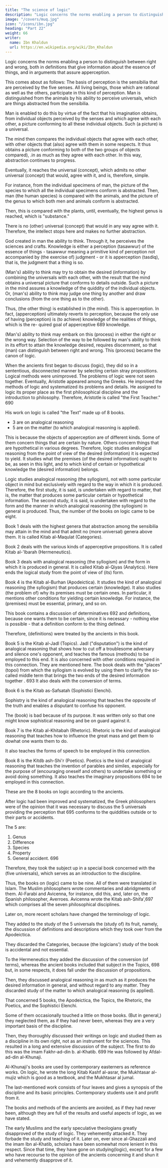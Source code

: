 ```yaml
---
title: "The science of logic"
description: "Logic concerns the norms enabling a person to distinguish between right and wrong, both in definitions that give information about the essence of things, and in arguments that assure apperception"
image: "/covers/muq.jpg"
icon: "/icons/ibn.jpg"
heading: "Part 22"
weight: 66
writer:
  name: Ibn Khaldun
  url: https://en.wikipedia.org/wiki/Ibn_Khaldun
---
```




Logic concerns the norms enabling a person to distinguish between right and wrong, both in definitions that give information about the essence of things, and in arguments that assure apperception.

This <!-- 687 --> comes about as follows: The basis of perception is the sensibilia that are perceived by the five senses. All living beings, those which are rational as well as the others, participate in this kind of perception. Man is distinguished from the animals by his ability to perceive universals, which are things abstracted from the sensibilia. 

Man is enabled to do this by virtue of the fact that his imagination obtains, from individual objects perceived by the senses and which agree with each other, a picture conforming to all these individual objects. Such (a picture) is a universal. 

The mind then compares the individual objects that agree with each other, with other objects that (also) agree with them in some respects. It thus obtains a picture conforming to both of the two groups of objects compared), .in as much as
they agree with each other. In this way, abstraction continues to progress. 

Eventually, it reaches the universal (concept), which admits no other universal (concept) that would, agree with it, and is, therefore, simple.

For instance, from the individual specimens of man, the picture of the species to which all the individual specimens conform is abstracted. Then, man (the human species) is compared with the animals, and the picture of the genus to which both men and animals conform is abstracted. 

Then, this is compared with the plants, until, eventually, the highest genus is reached, which is "substance." <!-- 688  -->

There is no (other) universal (concept) that would in any way agree with it. Therefore, the intellect stops here and makes no further abstraction.

God created in man the ability to think. Through it, he perceives the sciences and crafts. Knowledge is either a perception (tasawwur) of the essence of things - tasawwur meaning a primitive kind of perception not accompanied by (the exercise of) judgment - or it is apperception (tasdiq), that is, the judgment that a thing is so. 

(Man's) ability to think may try to obtain the desired (information) by combining the universals with each other, with the result that the mind obtains a universal picture that conforms to details outside. Such a picture in the mind assures
a knowledge of the quiddity of the individual objects. Or, (man's) ability to think
may judge one thing by another and draw conclusions (from the one thing as to the
other). 

Thus, (the other thing) is established in (the mind). This is apperception. In fact, (apperception) ultimately reverts to perception, because the only use of having (perception) is (to achieve) knowledge of the realities of things, which is the re-
quired goal of apperceptive 689 knowledge.


(Man's) ability to think may embark on this (process) in either the right or
the wrong way. Selection of the way to be followed by man's ability to think in its
effort to attain the knowledge desired, requires discernment, so that (man) can
distinguish between right and wrong. This (process) became the canon of logic.

When the ancients first began to discuss (logic), they did so in a sententious, disconnected manner by selecting certain stray propositions. Logical methods were
unimproved. The problems of logic were not seen together. Eventually, Aristotle appeared among the Greeks. He improved the methods of logic and systematized its
problems and details. He assigned to logic its proper place as the first philosophical discipline and the introduction to philosophy. Therefore, Aristotle is called "the First Teacher." 690 

His work on logic is called "the Text" made up of 8 books. 
- 3 are on analogical reasoning
- 5 are on the matter (to which analogical reasoning is applied).

This is because the objects of apperception are of different kinds. Some of them concern things that are certain by nature. Others concern things that are hypothetical in various degrees. Therefore, logic studies analogical reasoning from the point of view of the desired (information) it is expected to yield. It studies what the premises (of the desired information) ought to be, as seen in this light, and to which kind of certain or hypothetical knowledge the (desired information) belongs. 

Logic studies analogical reasoning (the syllogism), not with some particular object in mind but exclusively with regard to the way in which it is produced. Therefore, the first study, it is said, is undertaken with regard to matter, that is, the matter that produces some particular certain or hypothetical information. The second study, it is said, is undertaken with regard to the form and the manner in which analogical reasoning (the syllogism) in general is produced. Thus, the number of the books on logic came to be eight.

Book 1 deals with the highest genera that abstraction among the sensibilia may attain in the mind and that admit no (more universal) genera above them. It is called Kitab al-Maqulat (Categories).

Book 2 deals with the various kinds of apperceptive propositions. It is called Kitab al-'Ibarah (Hermeneutics).

Book 3 deals with analogical reasoning (the syllogism) and the form in which it is produced in general. It is called Kitab al-Qiyas (Analytics). Here ends
the logical study from the point of view of (its) form. 

Book 4 is the Kitab al-Burhan (Apodeictica). It studies the kind of analogical reasoning (the syllogism) that produces certain (knowledge). It also
studies (the problem of) why its premises must be certain ones. In particular, it
mentions other conditions for yielding certain knowledge. For instance, the
(premises) must be essential, primary, and so on. 

This book contains a discussion of determinatives 692 and definitions, because one wants them to be certain, since it is necessary - nothing else is possible - that a definition conform to the thing defined.

Therefore, (definitions) were treated by the ancients in this book.

Book 5 is the Kitab al-Jadl (Topics). Jadl ("disputation") is the kind of analogical reasoning that shows how to cut off a troublesome adversary and
silence one's opponent, and teaches the famous (methods) to be employed to this
end. It is also concerned with other conditions required in this connection. They are
mentioned here. The book deals with the "places" (topoi) from which the syllogism
is evolved by using them to clarify the so-called middle term that brings the two
ends of the desired information together . 693 It also deals with the conversion of
terms.

Book 6 is the Kitab as-Safsatah (Sophistici Elenchi). 

Sophistry is the kind of analogical reasoning that teaches the opposite of the truth and enables a disputant to confuse his opponent. 

The (book) is bad because of its purpose. It was written only so that one might know sophistical reasoning and be on guard against it. 

Book 7 is the Kitab al-Khitabah (Rhetoric). Rhetoric is the kind of analogical reasoning that teaches how to influence the great mass and get them to dowhat one wants them to do. 

It also teaches the forms of speech to be employed in this connection.

Book 8 is the Kitdb ash-Shi'r (Poetics). Poetics is the kind of analogical reasoning that teaches the invention of parables and similes, especially
for the purpose of (encouraging oneself and others) to undertake something or avoid doing something. It also teaches the imaginary propositions 694 to be employed in this connection.


These are the 8 books on logic according to the ancients.

After logic had been improved and systematized, the Greek philosophers were of the opinion that it was necessary to discuss the 5 universals providing the perception that 695 conforms to the quiddities outside or to their parts or accidents. 

The 5 are:

1. Genus
2. Difference
3. Species
4. Property
5. General accident. 696 

Therefore, they took the subject up in a special book concerned with the (five universals), which serves as an introduction to the discipline. 

Thus, the books on (logic) came to be nine. All of them were translated in Islam. The Muslim philosophers wrote commentaries and abridgments of them. Al-Farabi and Avicenna, for instance, did this, and, later on, the Spanish philosopher, Averroes. Avicenna wrote the Kitab ash-Shifa',697 which comprises all the seven philosophical disciplines.

Later on, more recent scholars have changed the terminology of logic. 

They added to the study of the 5 universals the (study of) its fruit, namely, the discussion of definitions and descriptions which they took over from the Apodeictica.

They discarded the Categories, because (the logicians') study of the book is accidental and not essential. 

To the Hermeneutics they added the discussion of the conversion (of terms), whereas the ancient books included that subject in the Topics, 698 but, in some respects, it does fall under the discussion of propositions.

Then, they discussed analogical reasoning in as much as it produces the desired information in general, and without regard to any matter. They discarded study of the matter to which analogical reasoning (is applied). 

That concerned 5 books, the Apodeictica, the Topics, the Rhetoric, the Poetics, and the Sophistici Elenchi. 

Some of them occasionally touched a little on those books. (But in general,) they neglected them, as if they had never been, whereas they are a very important basis of the discipline.

Then, they thoroughly discussed their writings on logic and studied them as a discipline in its own right, not as an instrument for the sciences. This resulted in a long and extensive discussion of the subject. The first to do this was the imam Fakhr-ad-din b. al-Khatib. 699 He was followed by Afdal-ad-din al-Khunaji. <!-- 700  -->

Al-Khunaji's books are used by contemporary easterners as reference works. On logic, he wrote the long Kitab Kashf al-asrar, the Mukhtasar al-mujiz which is good as a textbook, and the Mukhtasar al jumal. <!-- 701  -->

The last-mentioned work consists of four leaves and gives a synopsis of the discipline and its basic principles. Contemporary students use it and profit from it.

The books and methods of the ancients are avoided, as if they had never been, although they are full of the results and useful aspects of logic, as we have stated.

The early Muslims and the early speculative theologians greatly disapproved of the study of logic. They vehemently attacked it. They forbade the study and teaching of it. Later on, ever since al-Ghazzali and the imam Ibn al-Khatib, scholars have been somewhat more lenient in this respect. Since that time, they have gone on studying(logic), except for a few who have recourse to the opinion of the ancients concerning it and shun it and vehemently disapprove of it.

<!-- Let us explain on what the acceptance or rejection of (logic) depends, so that
it will be known what scholars have in mind with their different opinions. This
comes about as follows= -->

